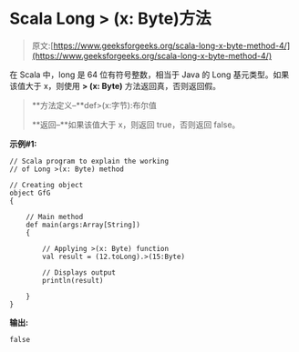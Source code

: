 # Scala Long > (x: Byte)方法

> 原文:[https://www.geeksforgeeks.org/scala-long-x-byte-method-4/](https://www.geeksforgeeks.org/scala-long-x-byte-method-4/)

在 Scala 中，long 是 64 位有符号整数，相当于 Java 的 Long 基元类型。如果该值大于 x，则使用 **> (x: Byte)** 方法返回真，否则返回假。

> **方法定义–**def>(x:字节):布尔值
> 
> **返回–**如果该值大于 x，则返回 true，否则返回 false。

**示例#1:**

```
// Scala program to explain the working 
// of Long >(x: Byte) method

// Creating object
object GfG
{ 

    // Main method
    def main(args:Array[String])
    {

        // Applying >(x: Byte) function
        val result = (12.toLong).>(15:Byte)

        // Displays output
        println(result)

    }
} 
```

**输出:**

```
false

```